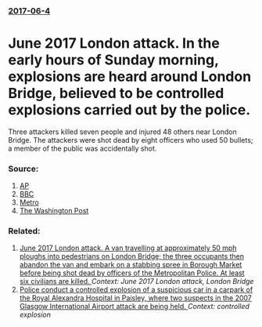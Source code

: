 ### [2017-06-4](/news/2017/06/4/index.md)

#  June 2017 London attack. In the early hours of Sunday morning, explosions are heard around London Bridge, believed to be controlled explosions carried out by the police. 

Three attackers killed seven people and injured 48 others near London Bridge. The attackers were shot dead by eight officers who used 50 bullets; a member of the public was accidentally shot.


### Source:

1. [AP](http://hosted2.ap.org/APDEFAULT/3d281c11a96b4ad082fe88aa0db04305/Article_2017-06-04-EU-Britain-London-Bridge-Attack-The-Latest/id-7c8eac7687534966aea1e18c3ba84c2a)
2. [BBC](http://www.bbc.com/news/uk-40148737)
3. [Metro](http://metro.co.uk/2017/06/04/three-explosions-heard-near-london-bridge-6682987/)
4. [The Washington Post](https://www.washingtonpost.com/world/police-declare-major-incident-on-london-bridge-after-van-reported-to-hit-pedestrians/2017/06/03/6d1854c0-48a7-11e7-8de1-cec59a9bf4b1_story.html)

### Related:

1. [June 2017 London attack. A van travelling at approximately 50&nbsp;mph ploughs into pedestrians on London Bridge; the three occupants then abandon the van and embark on a stabbing spree in Borough Market before being shot dead by officers of the Metropolitan Police. At least six civilians are killed. ](/news/2017/06/3/june-2017-london-attack-a-van-travelling-at-approximately-50-nbsp-mph-ploughs-into-pedestrians-on-london-bridge-the-three-occupants-then-a.md) _Context: June 2017 London attack, London Bridge_
2. [ Police conduct a controlled explosion of a suspicious car in a carpark of the Royal Alexandra Hospital in Paisley, where two suspects in the 2007 Glasgow International Airport attack are being held. ](/news/2007/07/1/police-conduct-a-controlled-explosion-of-a-suspicious-car-in-a-carpark-of-the-royal-alexandra-hospital-in-paisley-where-two-suspects-in-th.md) _Context: controlled explosion_
